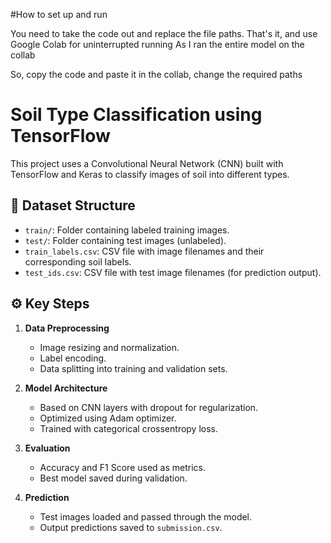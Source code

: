 #How to set up and run 

You need to take the code out and replace the file  paths. That's it, and use Google Colab for uninterrupted running 
As I ran the entire model on the collab

So, copy the code and paste it in the collab, change the required paths 

# Soil Type Classification using TensorFlow

This project uses a Convolutional Neural Network (CNN) built with TensorFlow and Keras to classify images of soil into different types.

## 📁 Dataset Structure

- `train/`: Folder containing labeled training images.
- `test/`: Folder containing test images (unlabeled).
- `train_labels.csv`: CSV file with image filenames and their corresponding soil labels.
- `test_ids.csv`: CSV file with test image filenames (for prediction output).

## ⚙️ Key Steps

1. **Data Preprocessing**
   - Image resizing and normalization.
   - Label encoding.
   - Data splitting into training and validation sets.

2. **Model Architecture**
   - Based on CNN layers with dropout for regularization.
   - Optimized using Adam optimizer.
   - Trained with categorical crossentropy loss.

3. **Evaluation**
   - Accuracy and F1 Score used as metrics.
   - Best model saved during validation.
     
4. **Prediction**
   - Test images loaded and passed through the model.
   - Output predictions saved to `submission.csv`.


